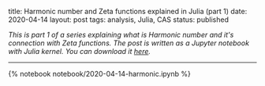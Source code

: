 title: Harmonic number and Zeta functions explained in Julia (part 1)
date: 2020-04-14
layout: post
tags:  analysis, Julia, CAS
status: published

*This is part 1 of a series explaining what is Harmonic number and it's connection with Zeta
functions. The post is written as a Jupyter notebook with Julia kernel. You can download it
[here]({static}/notebook/2020-04-14-harmonic.ipynb).*

----

{% notebook notebook/2020-04-14-harmonic.ipynb %}
